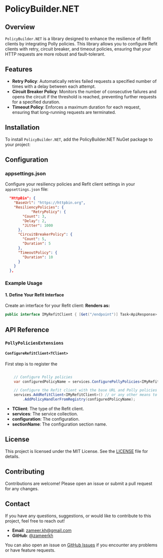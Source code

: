 # PolicyBuilder.NET

## Overview

`PolicyBuilder.NET` is a library designed to enhance the resilience of Refit clients by integrating Polly policies. This library allows you to configure Refit clients with retry, circuit breaker, and timeout policies, ensuring that your HTTP requests are more robust and fault-tolerant.

## Features

- **Retry Policy**: Automatically retries failed requests a specified number of times with a delay between each attempt.
- **Circuit Breaker Policy**: Monitors the number of consecutive failures and opens the circuit if the threshold is reached, preventing further requests for a specified duration.
- **Timeout Policy**: Enforces a maximum duration for each request, ensuring that long-running requests are terminated.

## Installation

To install `PolicyBuilder.NET`, add the PolicyBuilder.NET NuGet package to your project:


## Configuration

### appsettings.json

Configure your resiliency policies and Refit client settings in your `appsettings.json` file:

```json
  "HttpBin": {
    "BaseUrl": "https://httpbin.org",
    "ResiliencyPolicies": {
            "RetryPolicy": {
        "Count": 3,
        "Delay": 2,
        "Jitter": 1000
      },
      "CircuitBreakerPolicy": {
        "Count": 5,
        "Duration": 5
      },
      "TimeoutPolicy": {
        "Duration": 10
      }
    }
  },
```

### Example Usage

#### 1. Define Your Refit Interface

Create an interface for your Refit client:
**Renders as:**
```csharp
public interface IMyRefitClient { [Get("/endpoint")] Task<ApiResponse> GetEndpointAsync(); }
```


## API Reference

### `PollyPoliciesExtensions`

#### `ConfigureRefitClient<TClient>`

First step is to register the 

```csharp

    // Configure Polly policies
    var configuredPolicyName = services.ConfigurePollyPolicies<IMyRefitClient>(configuration, sectionName);

    // Configure the Refit client with the base URL and Polly policies
    services.AddRefitClient<IMyRefitClient>() // or any other means to add your http client
        .AddPolicyHandlerFromRegistry(configuredPolicyName);

```


- **TClient**: The type of the Refit client.
- **services**: The service collection.
- **configuration**: The configuration.
- **sectionName**: The configuration section name.

## License

This project is licensed under the MIT License. See the [LICENSE](LICENSE) file for details.

## Contributing

Contributions are welcome! Please open an issue or submit a pull request for any changes.

## Contact

If you have any questions, suggestions, or would like to contribute to this project, feel free to reach out!

- **Email**: [zameer.kh@gmail.com](mailto:zameer.kh@gmail.com)
- **GitHub**: [@zameerkh](https://github.com/zameerkh)

You can also open an issue on [GitHub Issues](ps://github.com/zameerkh/PolicyBuilder.NET/issues) if you encounter any problems or have feature requests.








